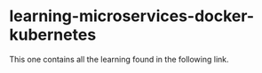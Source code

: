# learning-microservices-docker-kubernetes
This one contains all the learning found in the following link. 
